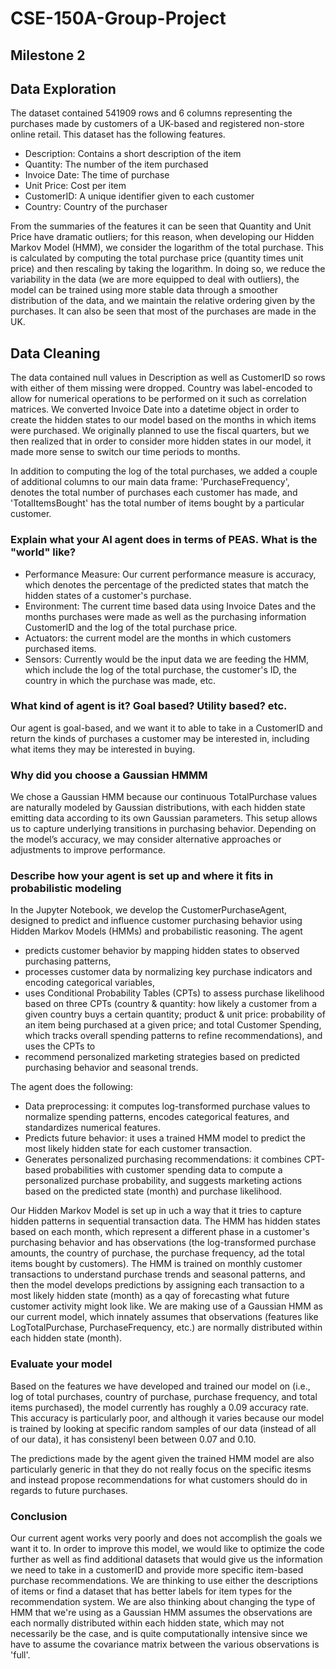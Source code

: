 # CSE-150A-Group-Project

## Milestone 2

## Data Exploration
The dataset contained 541909 rows and 6 columns representing the purchases made by customers of a UK-based and registered non-store online retail. This dataset has the following features.

- Description: Contains a short description of the item
- Quantity: The number of the item purchased
- Invoice Date: The time of purchase
- Unit Price: Cost per item
- CustomerID: A unique identifier given to each customer
- Country: Country of the purchaser

From the summaries of the features it can be seen that Quantity and Unit Price have dramatic outliers; for this reason, when developing our Hidden Markov Model (HMM), we consider the logarithm of the total purchase. This is calculated by computing the total purchase price (quantity times unit price) and then rescaling by taking the logarithm. In doing so, we reduce the variability in the data (we are more equipped to deal with outliers), the model can be trained using more stable data through a smoother distribution of the data, and we maintain the relative ordering given by the purchases. It can also be seen that most of the purchases are made in the UK.

## Data Cleaning
The data contained null values in Description as well as CustomerID so rows with either of them missing were dropped. Country was label-encoded to allow for numerical operations to be performed on it such as correlation matrices. We converted Invoice Date into a datetime object in order to create the hidden states to our model based on the months in which items were purchased. We originally planned to use the fiscal quarters, but we then realized that in order to consider more hidden states in our model, it made more sense to switch our time periods to months. 

In addition to computing the log of the total purchases, we added a couple of additional columns to our main data frame: 'PurchaseFrequency', denotes the total number of purchases each customer has made, and 'TotalItemsBought' has the total number of items bought by a particular customer. 

### Explain what your AI agent does in terms of PEAS. What is the "world" like? 
- Performance Measure: Our current performance measure is accuracy, which denotes the percentage of the predicted states that match the hidden states of a customer's purchase. 
- Environment: The current time based data using Invoice Dates and the months purchases were made as well as the purchasing information CustomerID and the log of the total purchase price.
- Actuators: the current model are the months in which customers purchased items. 
- Sensors: Currently would be the input data we are feeding the HMM, which include the log of the total purchase, the customer's ID, the country in which the purchase was made, etc. 

### What kind of agent is it? Goal based? Utility based? etc.
Our agent is goal-based, and we want it to able to take in a CustomerID and return the kinds of purchases a customer may be interested in, including what items they may be interested in buying. 

### Why did you choose a Gaussian HMMM
We chose a Gaussian HMM because our continuous TotalPurchase values are naturally modeled by Gaussian distributions, with each hidden state emitting data according to its own Gaussian parameters. This setup allows us to capture underlying transitions in purchasing behavior. Depending on the model’s accuracy, we may consider alternative approaches or adjustments to improve performance.

### Describe how your agent is set up and where it fits in probabilistic modeling
In the Jupyter Notebook, we develop the CustomerPurchaseAgent, designed to predict and influence customer purchasing behavior using Hidden Markov Models (HMMs) and probabilistic reasoning. The agent
* predicts customer behavior by mapping hidden states to observed purchasing patterns,
* processes customer data by normalizing key purchase indicators and encoding categorical variables,
* uses Conditional Probability Tables (CPTs) to assess purchase likelihood based on three CPTs (country & quantity: how likely a customer from a given country buys a certain quantity; product & unit price: probability of an item being purchased at a given price; and total Customer Spending, which tracks overall spending patterns to refine recommendations), and uses the CPTs to
* recommend personalized marketing strategies based on predicted purchasing behavior and seasonal trends.

The agent does the following: 
* Data preprocessing: it computes log-transformed purchase values to normalize spending patterns, encodes categorical features, and standardizes numerical features.
* Predicts future behavior: it uses a trained HMM model to predict the most likely hidden state for each customer transaction.
* Generates personalized purchasing recommendations: it combines CPT-based probabilities with customer spending data to compute a personalized purchase probability, and suggests marketing actions based on the predicted state (month) and purchase likelihood.

Our Hidden Markov Model is set up in uch a way that it tries to capture hidden patterns in sequential transaction data. The HMM has hidden states based on each month, which represent a different phase in a customer's purchasing behavior and has observations (the log-transformed purchase amounts, the country of purchase, the purchase frequency, ad the total items bought by customers). The HMM is trained on monthly customer transactions to understand purchase trends and seasonal patterns, and then the model develops predictions by assigning each transaction to a most likely hidden state (month) as a qay of forecasting what future customer activity might look like. We are making use of a Gaussian HMM as our current model, which innately assumes that observations (features like LogTotalPurchase, PurchaseFrequency, etc.) are normally distributed within each hidden state (month). 


### Evaluate your model
Based on the features we have developed and trained our model on (i.e., log of total purchases, country of purchase, purchase frequency, and total items purchased), the model currently has roughly a 0.09 accuracy rate. This accuracy is particularly poor, and although it varies because our model is trained by looking at specific random samples of our data (instead of all of our data), it has consistenyl been between 0.07 and 0.10. 

The predictions made by the agent given the trained HMM model are also particularly generic in that they do not really focus on the specific itesms and instead propose recommendations for what customers should do in regards to future purchases. 

### Conclusion
Our current agent works very poorly and does not accomplish the goals we want it to. In order to improve this model, we would like to optimize the code further as well as find additional datasets that would give us the information we need to take in a customerID and provide more specific item-based purchase recommendations. We are thinking to use either the descriptions of items or find a dataset that has better labels for item types for the recommendation system. We are also thinking about changing the type of HMM that we're using as a Gaussian HMM assumes the observations are each normally distributed within each hidden state, which may not necessarily be the case, and is quite computationally intensive since we have to assume the covariance matrix between the various observations is 'full'. 
